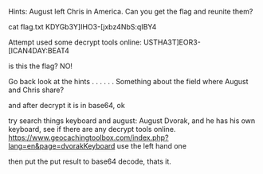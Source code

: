 Hints:
August left Chris in America. Can you get the flag and reunite them?

cat flag.txt
KDYGb3Y]IHO3-[jxbz4NbS:qIBY4

Attempt used some decrypt tools online:
USTHA3T]EOR3-[ICAN4DAY:BEAT4

is this the flag? NO!

Go back look at the hints
.
.
.
.
.
.
Something about the field where August and Chris share?

and after decrypt it is in base64, ok

try search things keyboard and august: August Dvorak,
and he has his own keyboard, see if there are any decrypt tools online.
https://www.geocachingtoolbox.com/index.php?lang=en&page=dvorakKeyboard
use the left hand one

then put the put result to base64 decode, thats it.
